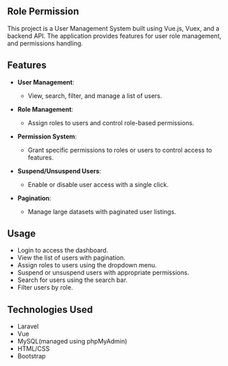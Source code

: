 ## Role Permission
This project is a User Management System built using Vue.js, Vuex, and a backend API. The application provides features for user role management, and permissions handling.

## Features
- **User Management**:
    - View, search, filter, and manage a list of users.
 
- **Role Management**: 
  - Assign roles to users and control role-based permissions.

- **Permission System**: 
  - Grant specific permissions to roles or users to control access to features.

- **Suspend/Unsuspend Users**:
  - Enable or disable user access with a single click.

- **Pagination**:
  - Manage large datasets with paginated user listings.
    
## Usage
- Login to access the dashboard.
- View the list of users with pagination.
- Assign roles to users using the dropdown menu.
- Suspend or unsuspend users with appropriate permissions.
- Search for users using the search bar.
- Filter users by role.
    
## Technologies Used
- Laravel
- Vue
- MySQL(managed using phpMyAdmin)
- HTML/CSS
- Bootstrap
